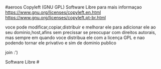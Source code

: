 #aeroos
Copyleft (GNU GPL)
Software Libre
para mais informaçao 
https://www.gnu.org/licenses/copyleft.en.html
https://www.gnu.org/licenses/copyleft.pt-br.html

voce pode modificar,copiar,distribuir e melhorar ele para adicionar ele ao seu dominio,host,afins sem precissar se preocupar com direitos autorais, mas sempre em quando voce distribua ele com a licença GPL e nao podendo tornar ele privativo e sim de dominio publico 

join
:')







Software Libre #

